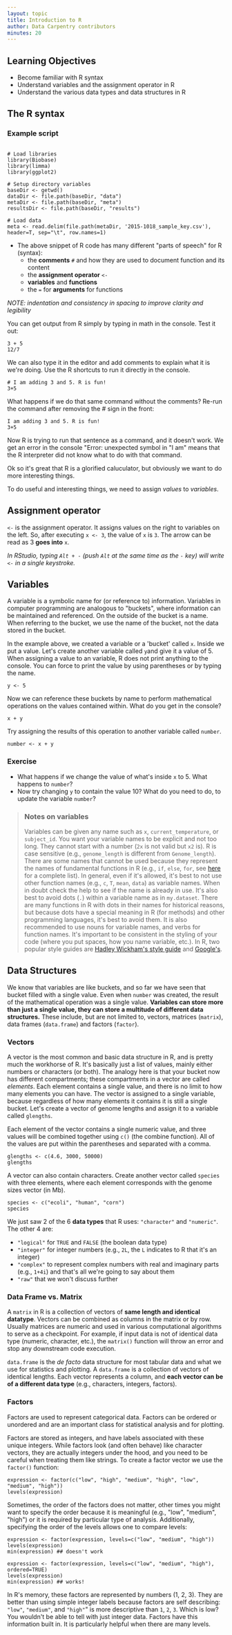 ```yaml
---
layout: topic
title: Introduction to R
author: Data Carpentry contributors
minutes: 20
---
```


## Learning Objectives

* Become familiar with R syntax
* Understand variables and the assignment operator in R
* Understand the various data types and data structures in R


## The R syntax

### Example script

```{r example-script}

# Load libraries
library(Biobase)
library(limma)
library(ggplot2)

# Setup directory variables
baseDir <- getwd()
dataDir <- file.path(baseDir, "data")
metaDir <- file.path(baseDir, "meta")
resultsDir <- file.path(baseDir, "results")

# Load data
meta <- read.delim(file.path(metaDir, '2015-1018_sample_key.csv'), header=T, sep="\t", row.names=1)
```

* The above snippet of R code has many different "parts of speech" for R (syntax):
  - the **comments** `#` and how they are used to document function and its content
  - the **assignment operator** `<-`
  - **variables** and **functions**
  - the `=` for **arguments** for functions

_NOTE: indentation and consistency in spacing to improve clarity and legibility_


You can get output from R simply by typing in math in the console. Test it out:

```{r, purl=FALSE}
3 + 5
12/7
```

We can also type it in the editor and add comments to explain what it is we're doing. Use the R shortcuts to run it directly in the console.

```{r, purl=FALSE}
# I am adding 3 and 5. R is fun!
3+5
```

What happens if we do that same command without the comments? Re-run the command after removing the # sign in the front:

```{r, purl=FALSE, eval=FALSE}
I am adding 3 and 5. R is fun!
3+5
```

Now R is trying to run that sentence as a command, and it 
doesn't work. We get an error in the console "Error: unexpected symbol in "I am" means that the R interpreter did not know what to do with that command.

Ok so it's great that R is a glorified caluculator, but obviously
we want to do more interesting things. 

To do useful and interesting things, we need to assign _values_ to
_variables_. 



## Assignment operator

`<-` is the assignment operator. It assigns values on the right to variables on
the left. So, after executing `x <- 3`, the value of `x` is `3`. The arrow can
be read as 3 **goes into** `x`.  

*In RStudio, typing `Alt + -` (push `Alt` at the same time as the `-` key) will write ` <- ` in a single keystroke.*


## Variables

A variable is a symbolic name for (or reference to) information. Variables in computer programming are analogous to "buckets", where information can be maintained and referenced. On the outside of the bucket is a name. When referring to the bucket, we use the name of the bucket, not the data stored in the bucket.

In the example above, we created a variable or a 'bucket' called `x`. Inside we put a value. Let's create another variable called `y`and give it a value of 5. When assigning a value to an variable, R does not print anything to the console. You can force to
print the value by using parentheses or by typing the name.

```
y <- 5
```

Now we can reference these buckets by name to perform mathematical operations on the values contained within. What do you get in the console? 

```
x + y
```

Try assigning the results of this operation to another variable called `number`. 

```
number <- x + y
```

### Exercise 

- What happens if we change the value of what's inside `x` to 5. What happens to `number`?
- Now try changing `y` to contain the value 10? What do you need to do, to update the variable `number`?

> ### Notes on variables
> Variables can be given any name such as `x`, `current_temperature`, or
> `subject_id`. You want your variable names to be explicit and not too long. They
> cannot start with a number (`2x` is not valid but `x2` is). R is case sensitive
> (e.g., `genome_length` is different from `Genome_length`). There are some names that
> cannot be used because they represent the names of fundamental functions in R
> (e.g., `if`, `else`, `for`, see [here](https://stat.ethz.ch/R-manual/R-devel/library/base/html/Reserved.html)
> for a complete list). In general, even if it's allowed, it's best to not use
> other function names (e.g., `c`, `T`, `mean`, `data`) as variable names. When in doubt
> check the help to see if the name is already in use. It's also best to avoid
> dots (`.`) within a variable name as in `my.dataset`. There are many functions
> in R with dots in their names for historical reasons, but because dots have a
> special meaning in R (for methods) and other programming languages, it's best to
> avoid them. It is also recommended to use nouns for variable names, and verbs
> for function names. It's important to be consistent in the styling of your code
> (where you put spaces, how you name variable, etc.). In R, two popular style
> guides are [Hadley Wickham's style guide](http://adv-r.had.co.nz/Style.html) and [Google's](https://google-styleguide.googlecode.com/svn/trunk/Rguide.xml).


## Data Structures

We know that variables are like buckets, and so far we have seen that bucket filled with a single value. Even when `number` was created, the result of the mathematical operation was a single value. **Variables can store more than just a single value, they can store a multitude of different data structures.** These include, but are not limited to, vectors, matrices (`matrix`), data frames (`data.frame`) and factors (`factor`).


### Vectors

A vector is the most common and basic data structure in R, and is pretty much the workhorse of R. It's basically just a list of values, mainly either numbers or characters (or both). The analogy here is that your bucket now has different compartments; these compartments in a vector are called *elements*. Each element contains a single value, and there is no limit to how many elements you can have. The vector is assigned to a single variable, because regardless of how many elements it contains it is still a single bucket. Let's create a vector of genome lengths and assign it to a variable called `glengths`. 

Each element of the vector contains a single numeric value, and three values will be combined together using `c()` (the combine function). All of the values are put within the parentheses and separated with a comma.


```{r, purl=FALSE}
glengths <- c(4.6, 3000, 50000)
glengths
```

A vector can also contain characters. Create another vector called `species` with three elements, where each element corresponds with the genome sizes vector (in Mb).

```{r, purl=FALSE}
species <- c("ecoli", "human", "corn")
species
```

We just saw 2 of the 6 **data types** that R uses: `"character"` and `"numeric"`. The other 4 are:       

* `"logical"` for `TRUE` and `FALSE` (the boolean data type)
* `"integer"` for integer numbers (e.g., `2L`, the `L` indicates to R that it's an integer)
* `"complex"` to represent complex numbers with real and imaginary parts (e.g.,
  `1+4i`) and that's all we're going to say about them
* `"raw"` that we won't discuss further



### Data Frame vs. Matrix

A `matrix` in R is a collection of vectors of **same length and identical datatype**. Vectors can be combined as columns in the matrix or by row. Usually matrices are numeric and used in various computational algorithms to serve as a checkpoint. For example, if input data is not of identical data type (numeric, character, etc.), the `matrix()` function will throw an error and stop any downstream code execution.

`data.frame` is the _de facto_ data structure for most tabular data and what we use for statistics and plotting. A `data.frame` is a collection of vectors of identical lengths. Each vector represents a column, and **each vector can be of a different data type** (e.g., characters, integers, factors). 


### Factors

Factors are used to represent categorical data. Factors can be ordered or unordered and are an important class for statistical analysis and for plotting.

Factors are stored as integers, and have labels associated with these unique integers. While factors look (and often behave) like character vectors, they are actually integers under the hood, and you need to be careful when treating them like strings. To create a factor vector we use the `factor()` function:

```{r}
expression <- factor(c("low", "high", "medium", "high", "low", "medium", "high"))
levels(expression)
```

Sometimes, the order of the factors does not matter, other times you might want
to specify the order because it is meaningful (e.g., "low", "medium", "high") or
it is required by particular type of analysis. Additionally, specifying the
order of the levels allows one to compare levels:

```{r}
expression <- factor(expression, levels=c("low", "medium", "high"))
levels(expression)
min(expression) ## doesn't work

expression <- factor(expression, levels=c("low", "medium", "high"), ordered=TRUE)
levels(expression)
min(expression) ## works!
```

In R's memory, these factors are represented by numbers (1, 2, 3). They are
better than using simple integer labels because factors are self describing:
`"low"`, `"medium"`, and `"high"`" is more descriptive than `1`, `2`, `3`. Which
is low?  You wouldn't be able to tell with just integer data. Factors have this
information built in. It is particularly helpful when there are many levels.



